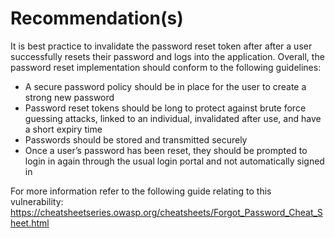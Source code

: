 # Recommendation(s)

It is best practice to invalidate the password reset token after after a user successfully resets their password and logs into the application. Overall, the password reset implementation should conform to the following guidelines:

- A secure password policy should be in place for the user to create a strong new password
- Password reset tokens should be long to protect against brute force guessing attacks, linked to an individual, invalidated after use, and have a short expiry time
- Passwords should be stored and transmitted securely
- Once a user’s password has been reset, they should be prompted to login in again through the usual login portal and not automatically signed in

For more information refer to the following guide relating to this vulnerability:
<https://cheatsheetseries.owasp.org/cheatsheets/Forgot_Password_Cheat_Sheet.html>
